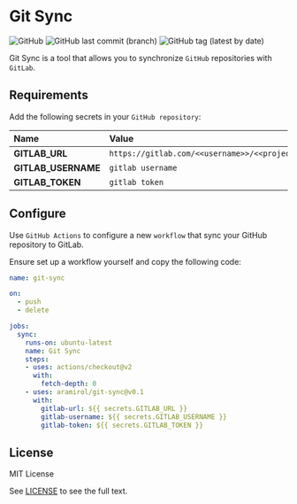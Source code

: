 # Git Sync

![GitHub](https://img.shields.io/github/license/aramirol/git-sync)
![GitHub last commit (branch)](https://img.shields.io/github/last-commit/aramirol/git-sync/main?logo=github)
![GitHub tag (latest by date)](https://img.shields.io/github/v/tag/aramirol/git-sync?logo=github)

Git Sync is a tool that allows you to synchronize `GitHub` repositories with `GitLab`.

## Requirements

Add the following secrets in your `GitHub repository`:

| Name  | Value  |
|:----------|:----------|
| **GITLAB_URL**  | `https://gitlab.com/<<username>>/<<project>>`  |
| **GITLAB_USERNAME**    | `gitlab username`    |
| **GITLAB_TOKEN**   | `gitlab token`    |

## Configure

Use `GitHub Actions` to configure a new `workflow` that sync your GitHub repository to GitLab.

Ensure set up a workflow yourself and copy the following code:

```yml
name: git-sync

on: 
  - push
  - delete

jobs:
  sync:
    runs-on: ubuntu-latest
    name: Git Sync
    steps:
    - uses: actions/checkout@v2
      with:
        fetch-depth: 0
    - uses: aramirol/git-sync@v0.1
      with:
        gitlab-url: ${{ secrets.GITLAB_URL }}
        gitlab-username: ${{ secrets.GITLAB_USERNAME }}
        gitlab-token: ${{ secrets.GITLAB_TOKEN }}

```

## License

MIT License

See [LICENSE](https://github.com/aramirol/git-sync/blob/main/LICENSE) to see the full text.
